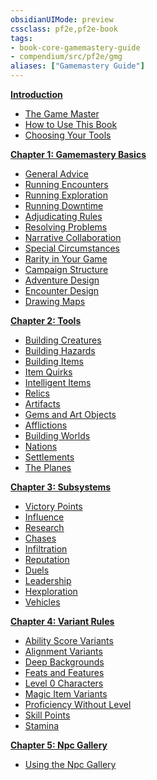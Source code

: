 ```yaml
---
obsidianUIMode: preview
cssclass: pf2e,pf2e-book
tags:
- book-core-gamemastery-guide
- compendium/src/pf2e/gmg
aliases: ["Gamemastery Guide"]
---
```

**[Introduction](Reference/Rules/Gamemastery%20Guide/introduction.md)**

- [The Game Master](Reference/Rules/Gamemastery%20Guide/introduction.md#The%20Game%20Master)
- [How to Use This Book](Reference/Rules/Gamemastery%20Guide/introduction.md#How%20to%20Use%20This%20Book)
- [Choosing Your Tools](Reference/Rules/Gamemastery%20Guide/introduction.md#Choosing%20Your%20Tools)

**[Chapter 1: Gamemastery Basics](chapter-1-gamemastery-basics.md)**

- [General Advice](chapter-1-gamemastery-basics.md#General%20Advice)
- [Running Encounters](chapter-1-gamemastery-basics.md#Running%20Encounters)
- [Running Exploration](chapter-1-gamemastery-basics.md#Running%20Exploration)
- [Running Downtime](chapter-1-gamemastery-basics.md#Running%20Downtime)
- [Adjudicating Rules](chapter-1-gamemastery-basics.md#Adjudicating%20Rules)
- [Resolving Problems](chapter-1-gamemastery-basics.md#Resolving%20Problems)
- [Narrative Collaboration](chapter-1-gamemastery-basics.md#Narrative%20Collaboration)
- [Special Circumstances](chapter-1-gamemastery-basics.md#Special%20Circumstances)
- [Rarity in Your Game](chapter-1-gamemastery-basics.md#Rarity%20in%20Your%20Game)
- [Campaign Structure](chapter-1-gamemastery-basics.md#Campaign%20Structure)
- [Adventure Design](chapter-1-gamemastery-basics.md#Adventure%20Design)
- [Encounter Design](chapter-1-gamemastery-basics.md#Encounter%20Design)
- [Drawing Maps](chapter-1-gamemastery-basics.md#Drawing%20Maps)

**[Chapter 2: Tools](chapter-2-tools.md)**

- [Building Creatures](chapter-2-tools.md#Building%20Creatures)
- [Building Hazards](chapter-2-tools.md#Building%20Hazards)
- [Building Items](chapter-2-tools.md#Building%20Items)
- [Item Quirks](chapter-2-tools.md#Item%20Quirks)
- [Intelligent Items](chapter-2-tools.md#Intelligent%20Items)
- [Relics](chapter-2-tools.md#Relics)
- [Artifacts](chapter-2-tools.md#Artifacts)
- [Gems and Art Objects](chapter-2-tools.md#Gems%20and%20Art%20Objects)
- [Afflictions](chapter-2-tools.md#Afflictions)
- [Building Worlds](chapter-2-tools.md#Building%20Worlds)
- [Nations](chapter-2-tools.md#Nations)
- [Settlements](chapter-2-tools.md#Settlements)
- [The Planes](chapter-2-tools.md#The%20Planes)

**[Chapter 3: Subsystems](chapter-3-subsystems.md)**

- [Victory Points](chapter-3-subsystems.md#Victory%20Points)
- [Influence](chapter-3-subsystems.md#Influence)
- [Research](chapter-3-subsystems.md#Research)
- [Chases](chapter-3-subsystems.md#Chases)
- [Infiltration](chapter-3-subsystems.md#Infiltration)
- [Reputation](chapter-3-subsystems.md#Reputation)
- [Duels](chapter-3-subsystems.md#Duels)
- [Leadership](chapter-3-subsystems.md#Leadership)
- [Hexploration](chapter-3-subsystems.md#Hexploration)
- [Vehicles](chapter-3-subsystems.md#Vehicles)

**[Chapter 4: Variant Rules](chapter-4-variant-rules.md)**

- [Ability Score Variants](chapter-4-variant-rules.md#Ability%20Score%20Variants)
- [Alignment Variants](chapter-4-variant-rules.md#Alignment%20Variants)
- [Deep Backgrounds](chapter-4-variant-rules.md#Deep%20Backgrounds)
- [Feats and Features](chapter-4-variant-rules.md#Feats%20and%20Features)
- [Level 0 Characters](chapter-4-variant-rules.md#Level%200%20Characters)
- [Magic Item Variants](chapter-4-variant-rules.md#Magic%20Item%20Variants)
- [Proficiency Without Level](chapter-4-variant-rules.md#Proficiency%20Without%20Level)
- [Skill Points](chapter-4-variant-rules.md#Skill%20Points)
- [Stamina](chapter-4-variant-rules.md#Stamina)

**[Chapter 5: Npc Gallery](chapter-5-npc-gallery.md)**

- [Using the Npc Gallery](chapter-5-npc-gallery.md#Using%20the%20Npc%20Gallery)